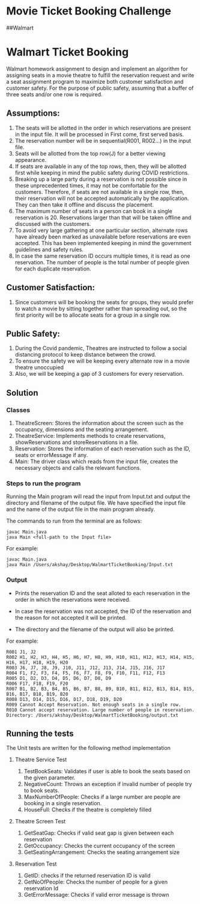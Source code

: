 # Movie Ticket Booking Challenge 
##Walmart

# Walmart Ticket Booking

Walmart homework assignment to design and implement an algorithm for assigning
seats in a movie theatre to fulfill the reservation request and write a seat assignment
program to maximize both customer satisfaction and customer safety. 
For the purpose of public safety, assuming that a buffer of three seats and/or one row is required.

## Assumptions:
1. The seats will be allotted in the order in which reservations are present in the input file.
   It will be processed in First come, first served basis.
2. The reservation number will be in sequential(R001, R002...) in the input file.
3. Seats will be allotted from the top row(J) for a better viewing appearance.
4. If seats are available in any of the top rows, then, they will be allotted first while keeping in mind the public safety during COVID restrictions.
5. Breaking up a large party during a reservation is not possible since in these unprecedented times, it may not be comfortable for the customers. Therefore, if seats are not available in a single row, then, their reservation will not be accepted automatically by the application. They can then take it offline 
   and discuss the placement.
6. The maximum number of seats in a person can book in a single reservation is 20. Reservations larger than that will be
   taken offline and discussed with the customers.
7. To avoid very large gathering at one particular section, alternate rows have already been marked as unavailable before reservations are even accepted. This has been implemented keeping in mind the government guidelines and safety rules.
8. In case the same reservation ID occurs multiple times, it is read as one reservation. The number of people is the total number of people given for each duplicate reservation.

## Customer Satisfaction:
1. Since customers will be booking the seats for groups, they would prefer to watch a movie by sitting together rather than spreading out, 
   so the first priority will be to allocate seats for a group in a single row.

## Public Safety:
1. During the Covid pandemic, Theatres are instructed to follow a social distancing protocol to keep distance between the crowd.
2. To ensure the safety we will be keeping every alternate row in a movie theatre unoccupied
3. Also, we will be keeping a gap of 3 customers for every reservation.
## Solution

### Classes
1. TheatreScreen: Stores the information about the screen such as the occupancy, dimensions and the seating arrangement.
2. TheatreService: Implements methods to create reservations, showReservations and storeReservations in a file.
3. Reservation: Stores the information of each reservation such as the ID, seats or errorMessage if any.
4. Main: The driver class which reads from the input file, creates the necessary objects and calls the relevant functions.

### Steps to run the program
Running the Main program will read the input from Input.txt and output the directory and filename of the output file.
We have specified the input file and the name of the output file in the main program already.

The commands to run from the terminal are as follows:
``` 
javac Main.java
java Main <full-path to the Input file>
```
For example:
``` 
javac Main.java
java Main /Users/akshay/Desktop/WalmartTicketBooking/Input.txt
```
### Output
* Prints the reservation ID and the seat alloted to each reservation in the order in which the reservations were received.

* In case the reservation was not accepted, the ID of the reservation and the reason for not accepted it will be printed.

* The directory and the filename of the output will also be printed.

For example:
```
R001 J1, J2
R002 H1, H2, H3, H4, H5, H6, H7, H8, H9, H10, H11, H12, H13, H14, H15, H16, H17, H18, H19, H20
R003 J6, J7, J8, J9, J10, J11, J12, J13, J14, J15, J16, J17
R004 F1, F2, F3, F4, F5, F6, F7, F8, F9, F10, F11, F12, F13
R005 D1, D2, D3, D4, D5, D6, D7, D8, D9
R006 F17, F18, F19, F20
R007 B1, B2, B3, B4, B5, B6, B7, B8, B9, B10, B11, B12, B13, B14, B15, B16, B17, B18, B19, B20
R008 D13, D14, D15, D16, D17, D18, D19, D20
R009 Cannot Accept Reservation. Not enough seats in a single row.
R010 Cannot accept reservation. Large number of people in reservation.
Directory: /Users/akshay/Desktop/WalmartTicketBooking/output.txt
```

## Running the tests
The Unit tests are written for the following method implementation

1. Theatre Service Test 
   1. TestBookSeats: Validates if user is able to book the seats based on the given parameter. 
   2. NegativeCount: Throws an exception if invalid number of people try to book seats. 
   3. MaxNumberOfPeople: Checks if a large number are people are booking in a single reservation. 
   4. HouseFull: Checks if the theatre is completely filled


2. Theatre Screen Test 
   1. GetSeatGap: Checks if valid seat gap is given between each reservation 
   2. GetOccupancy: Checks the current occupancy of the screen 
   3. GetSeatingArrangement: Checks the seating arrangement size


3. Reservation Test 
   1. GetID: checks if the returned reservation ID is valid 
   2. GetNoOfPeople: Checks the number of people for a given reservation Id 
   3. GetErrorMessage: Checks if valid error message is thrown

